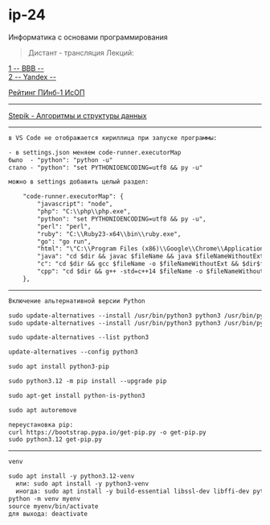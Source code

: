 # ip-24  

Информатика с основами программирования

> Дистант - трансляция Лекций:  

[1 -- BBB --](https://bbb.psaa.ru/rooms/clu-pi0-lck-coa/join)  
[2 -- Yandex --](https://telemost.yandex.ru/j/49275900163503)  

[Рейтинг ПИнб-1 ИсОП](https://docs.google.com/spreadsheets/d/1LVaA6ylPqNjshHW5J_EsH-A-WXPHCGQblsa5tadMM_I/edit?usp=sharing)  

---  

[Stepik - Алгоритмы и структуры данных](https://stepik.org/course/61148/syllabus)  

---  


```txt
в VS Code не отображается кириллица при запуске программы:

- в settings.json меняем code-runner.executorMap
было  - "python": "python -u"
стало - "python": "set PYTHONIOENCODING=utf8 && py -u"

можно в settings добавить целый раздел:

    "code-runner.executorMap": {
        "javascript": "node",
        "php": "C:\\php\\php.exe",
        "python": "set PYTHONIOENCODING=utf8 && py -u",
        "perl": "perl",
        "ruby": "C:\\Ruby23-x64\\bin\\ruby.exe",
        "go": "go run",
        "html": "\"C:\\Program Files (x86)\\Google\\Chrome\\Application\\chrome.exe\"",
        "java": "cd $dir && javac $fileName && java $fileNameWithoutExt",
        "c": "cd $dir && gcc $fileName -o $fileNameWithoutExt && $dir$fileNameWithoutExt",
        "cpp": "cd $dir && g++ -std=c++14 $fileName -o $fileNameWithoutExt && $dir$fileNameWithoutExt"
    },

```

---  

```txt
Включение альтернативной версии Python

sudo update-alternatives --install /usr/bin/python3 python3 /usr/bin/python3.10 1
sudo update-alternatives --install /usr/bin/python3 python3 /usr/bin/python3.12 2

sudo update-alternatives --list python3

update-alternatives --config python3

sudo apt install python3-pip

sudo python3.12 -m pip install --upgrade pip

sudo apt-get install python-is-python3

sudo apt autoremove

переустановка pip:
curl https://bootstrap.pypa.io/get-pip.py -o get-pip.py 
sudo python3.12 get-pip.py 
```

---  

```txt
venv

sudo apt install -y python3.12-venv
  или: sudo apt install -y python3-venv
  иногда: sudo apt install -y build-essential libssl-dev libffi-dev python3-dev
python -m venv myenv
source myenv/bin/activate
для выхода: deactivate
```
